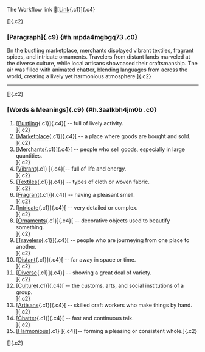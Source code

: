 The Workflow link
👏[[Link](https://www.google.com/url?q=http://www.google.com&sa=D&source=editors&ust=1759408708878024&usg=AOvVaw38PVgFU3rUNOvLKaTIIv6W){.c1}]{.c4}

[]{.c2}

### [Paragraph]{.c9} {#h.mpda4mgbgq73 .c0}

[In the bustling marketplace, merchants displayed vibrant textiles,
fragrant spices, and intricate ornaments. Travelers from distant lands
marveled at the diverse culture, while local artisans showcased their
craftsmanship. The air was filled with animated chatter, blending
languages from across the world, creating a lively yet harmonious
atmosphere.]{.c2}

------------------------------------------------------------------------

[]{.c2}

### [Words & Meanings]{.c9} {#h.3aalkbh4jm0b .c0}

1.  [[Bustling](https://www.google.com/url?q=http://www.google.com&sa=D&source=editors&ust=1759408708878924&usg=AOvVaw3DjkjOWY6jVFyOXAd8OeS0){.c1}]{.c4}[ --
    full of lively activity.\
    ]{.c2}
2.  [[Marketplace](https://www.google.com/url?q=http://www.google.com&sa=D&source=editors&ust=1759408708879112&usg=AOvVaw1bEVSIUEFFTT44cuEIPoMF){.c1}]{.c4}[ --
    a place where goods are bought and sold.\
    ]{.c2}
3.  [[Merchants](https://www.google.com/url?q=http://www.google.com&sa=D&source=editors&ust=1759408708879307&usg=AOvVaw0f59RoqcKIzwpq07njvCnK){.c1}]{.c4}[ --
    people who sell goods, especially in large quantities.\
    ]{.c2}
4.  [[Vibrant](https://www.google.com/url?q=http://www.google.com&sa=D&source=editors&ust=1759408708879474&usg=AOvVaw1rVCrgUlm_h7m-EbufEkoY){.c1}
    ]{.c4}[-- full of life and energy.\
    ]{.c2}
5.  [[Textiles](https://www.google.com/url?q=http://www.google.com&sa=D&source=editors&ust=1759408708879610&usg=AOvVaw1mC1dvD48CsbypuAVvesgb){.c1}]{.c4}[ --
    types of cloth or woven fabric.\
    ]{.c2}
6.  [[Fragrant](https://www.google.com/url?q=http://www.google.com&sa=D&source=editors&ust=1759408708879742&usg=AOvVaw3MLaf6qP_HIwaQNqD-eHOc){.c1}]{.c4}[ --
    having a pleasant smell.\
    ]{.c2}
7.  [[Intricate](https://www.google.com/url?q=http://www.google.com&sa=D&source=editors&ust=1759408708879899&usg=AOvVaw1Sy9w0cbLbo3N50ivzmZpJ){.c1}]{.c4}[ --
    very detailed or complex.\
    ]{.c2}
8.  [[Ornaments](https://www.google.com/url?q=http://www.google.com&sa=D&source=editors&ust=1759408708880041&usg=AOvVaw3jB4unIzYrGBNj3X7zmmV0){.c1}]{.c4}[ --
    decorative objects used to beautify something.\
    ]{.c2}
9.  [[Travelers](https://www.google.com/url?q=http://www.google.com&sa=D&source=editors&ust=1759408708880219&usg=AOvVaw2ttxMhk7JuYupNJHHOwpDJ){.c1}]{.c4}[ --
    people who are journeying from one place to another.\
    ]{.c2}
10. [[Distant](https://www.google.com/url?q=http://www.google.com&sa=D&source=editors&ust=1759408708880381&usg=AOvVaw0GCZRBqMVDJfNkCV5TMS64){.c1}]{.c4}[ --
    far away in space or time.\
    ]{.c2}
11. [[Diverse](https://www.google.com/url?q=http://www.google.com&sa=D&source=editors&ust=1759408708880535&usg=AOvVaw0kqwxFUepSOEIjxkKKMVYs){.c1}]{.c4}[ --
    showing a great deal of variety.\
    ]{.c2}
12. [[Culture](https://www.google.com/url?q=http://www.google.com&sa=D&source=editors&ust=1759408708880679&usg=AOvVaw3flHWH6lQq2E1g87AcEVIe){.c1}]{.c4}[ --
    the customs, arts, and social institutions of a group.\
    ]{.c2}
13. [[Artisans](https://www.google.com/url?q=http://www.google.com&sa=D&source=editors&ust=1759408708880895&usg=AOvVaw0lL7qM3yPsav0oTpL79lbF){.c1}]{.c4}[ --
    skilled craft workers who make things by hand.\
    ]{.c2}
14. [[Chatter](https://www.google.com/url?q=http://www.google.com&sa=D&source=editors&ust=1759408708881090&usg=AOvVaw3xDl0UR9XtXcmDQ2-e5WVp){.c1}]{.c4}[ --
    fast and continuous talk.\
    ]{.c2}
15. [[Harmonious](https://www.google.com/url?q=http://www.google.com&sa=D&source=editors&ust=1759408708881250&usg=AOvVaw3aJHLNWgciiWHX6LkTUyhV){.c1}
    ]{.c4}[-- forming a pleasing or consistent whole.]{.c2}

[]{.c2}
